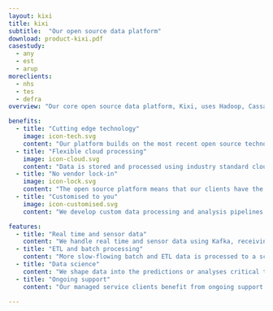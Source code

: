 ```yaml
---
layout: kixi
title: kixi
subtitle:  "Our open source data platform"
download: product-kixi.pdf
casestudy:
  - any
  - est
  - arup
moreclients:
  - nhs
  - tes
  - defra
overview: "Our core open source data platform, Kixi, uses Hadoop, Cassandra and other open source technologies to ingest and integrate batch and real time data to a single repository, to aggregate, model, or analyse it, and to serve it back to your database or web interface in a way that serves your business needs. We can output big data to a variety of outputs to support further analysis."

benefits:
  - title: "Cutting edge technology"
    image: icon-tech.svg
    content: "Our platform builds on the most recent open source technologies, including Spark and Cassandra, to ensure that data processing is robust, cost-effective, and scalable."
  - title: "Flexible cloud processing"
    image: icon-cloud.svg
    content: "Data is stored and processed using industry standard cloud servers, meaning that we can quickly and flexibly scale up to new data sources of whatever size and speed."
  - title: "No vendor lock-in"
    image: icon-lock.svg
    content: "The open source platform means that our clients have the extra assurance that they have free access to the platform code at any time - no vendor lock-in."
  - title: "Customised to you"
    image: icon-customised.svg
    content: "We develop custom data processing and analysis pipelines using the data sources and desired outcomes that are critical to your business, building on our experience of related sources with other clients."

features:
  - title: "Real time and sensor data"
    content: "We handle real time and sensor data using Kafka, receiving data streaming in at sub-second intervals from sensors or other fast flowing sources."
  - title: "ETL and batch processing"
    content: "More slow-flowing batch and ETL data is processed to a schedule, making sure that your cleaned and customised data is available for use by your team each morning."
  - title: "Data science"
    content: "We shape data into the predictions or analyses critical to your business, and continue to run these models over time to create constant fresh insights."
  - title: "Ongoing support"
    content: "Our managed service clients benefit from ongoing support, where we ensure that their data has been ingested and processed and we continually review and improve their pipelines and models."

---
```

